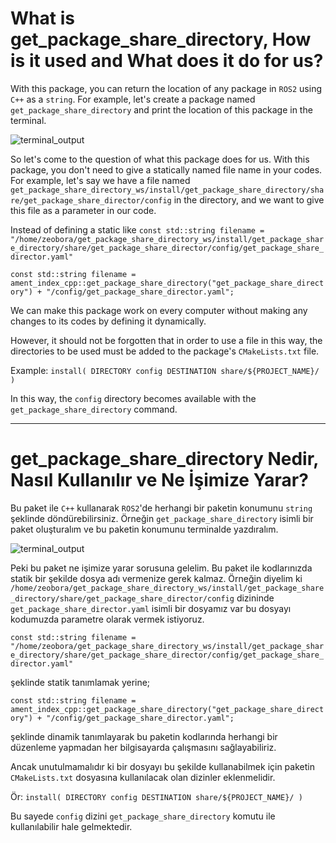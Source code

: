 # What is get_package_share_directory, How is it used and What does it do for us?

With this package, you can return the location of any package in `ROS2` using `C++` as a `string`. For example, let's create a package named `get_package_share_directory` and print the location of this package in the terminal.

![terminal_output](https://github.com/user-attachments/assets/5ccf3104-1599-49f3-b711-90aa178ab50c)

So let's come to the question of what this package does for us. With this package, you don't need to give a statically named file name in your codes. For example, let's say we have a file named `get_package_share_directory_ws/install/get_package_share_directory/share/get_package_share_director/config` in the directory, and we want to give this file as a parameter in our code.

Instead of defining a static like `const std::string filename = "/home/zeobora/get_package_share_directory_ws/install/get_package_share_directory/share/get_package_share_director/config/get_package_share_director.yaml"`

`const std::string filename = ament_index_cpp::get_package_share_directory("get_package_share_directory") + "/config/get_package_share_director.yaml";`

We can make this package work on every computer without making any changes to its codes by defining it dynamically.

However, it should not be forgotten that in order to use a file in this way, the directories to be used must be added to the package's `CMakeLists.txt` file.

Example: `install( DIRECTORY config DESTINATION share/${PROJECT_NAME}/ )`

In this way, the `config` directory becomes available with the `get_package_share_directory` command.

---------------------------------------------------------

# get_package_share_directory Nedir, Nasıl Kullanılır ve Ne İşimize Yarar?

Bu paket ile `C++` kullanarak `ROS2`'de herhangi bir paketin konumunu `string` şeklinde döndürebilirsiniz. Örneğin `get_package_share_directory` isimli bir paket oluşturalım ve bu paketin konumunu terminalde yazdıralım.

![terminal_output](https://github.com/user-attachments/assets/6e545971-db2e-45dd-a63e-4f3f3e834098)

Peki bu paket ne işimize yarar sorusuna gelelim. Bu paket ile kodlarınızda statik bir şekilde dosya adı vermenize gerek kalmaz. Örneğin diyelim ki `/home/zeobora/get_package_share_directory_ws/install/get_package_share_directory/share/get_package_share_director/config` dizininde `get_package_share_director.yaml` isimli bir dosyamız var bu dosyayı kodumuzda parametre olarak vermek istiyoruz. 

`const std::string filename = "/home/zeobora/get_package_share_directory_ws/install/get_package_share_directory/share/get_package_share_director/config/get_package_share_director.yaml"`

şeklinde statik tanımlamak yerine;

`const std::string filename = ament_index_cpp::get_package_share_directory("get_package_share_directory") + "/config/get_package_share_director.yaml";`

şeklinde dinamik tanımlayarak bu paketin kodlarında herhangi bir düzenleme yapmadan her bilgisayarda çalışmasını sağlayabiliriz.

Ancak unutulmamalıdır ki bir dosyayı bu şekilde kullanabilmek için paketin `CMakeLists.txt` dosyasına kullanılacak olan dizinler eklenmelidir.

Ör: `install( DIRECTORY config DESTINATION share/${PROJECT_NAME}/ )`

Bu sayede `config` dizini `get_package_share_directory` komutu ile kullanılabilir hale gelmektedir.

